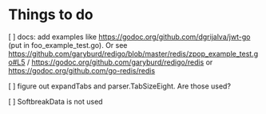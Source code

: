 # Things to do

[ ] docs: add examples like https://godoc.org/github.com/dgrijalva/jwt-go (put in foo_example_test.go). Or see https://github.com/garyburd/redigo/blob/master/redis/zpop_example_test.go#L5 / https://godoc.org/github.com/garyburd/redigo/redis or https://godoc.org/github.com/go-redis/redis

[ ] figure out expandTabs and parser.TabSizeEight. Are those used?

[ ] SoftbreakData is not used
